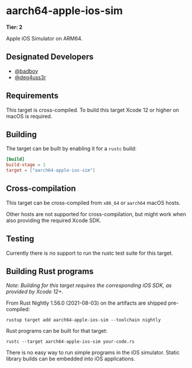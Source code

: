 # aarch64-apple-ios-sim

**Tier: 2**

Apple iOS Simulator on ARM64.

## Designated Developers

* [@badboy](https://github.com/badboy)
* [@deg4uss3r](https://github.com/deg4uss3r)

## Requirements

This target is cross-compiled.
To build this target Xcode 12 or higher on macOS is required.

## Building

The target can be built by enabling it for a `rustc` build:

```toml
[build]
build-stage = 1
target = ["aarch64-apple-ios-sim"]
```

## Cross-compilation

This target can be cross-compiled from `x86_64` or `aarch64` macOS hosts.

Other hosts are not supported for cross-compilation, but might work when also providing the required Xcode SDK.

## Testing

Currently there is no support to run the rustc test suite for this target.


## Building Rust programs

*Note: Building for this target requires the corresponding iOS SDK, as provided by Xcode 12+.*

From Rust Nightly 1.56.0 (2021-08-03) on the artifacts are shipped pre-compiled:

```text
rustup target add aarch64-apple-ios-sim --toolchain nightly
```

Rust programs can be built for that target:

```text
rustc --target aarch64-apple-ios-sim your-code.rs
```

There is no easy way to run simple programs in the iOS simulator.
Static library builds can be embedded into iOS applications.
